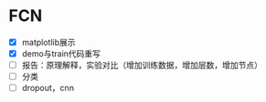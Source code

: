 # FCN
- [X] matplotlib展示
- [X] demo与train代码重写
- [ ] 报告：原理解释，实验对比（增加训练数据，增加层数，增加节点）
- [ ] 分类
- [ ] dropout，cnn